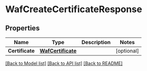# WafCreateCertificateResponse

## Properties

Name | Type | Description | Notes
------------ | ------------- | ------------- | -------------
**Certificate** | [**WafCertificate**](wafCertificate.md) |  | [optional] 

[[Back to Model list]](../README.md#documentation-for-models) [[Back to API list]](../README.md#documentation-for-api-endpoints) [[Back to README]](../README.md)


